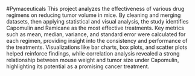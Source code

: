 #Pymaceuticals
This project analyzes the effectiveness of various drug regimens on reducing tumor volume in mice. By cleaning and merging datasets, then applying statistical and visual analysis, the study identifies Capomulin and Ramicane as the most effective treatments. Key metrics such as mean, median, variance, and standard error were calculated for each regimen, providing insight into the consistency and performance of the treatments. Visualizations like bar charts, box plots, and scatter plots helped reinforce findings, while correlation analysis revealed a strong relationship between mouse weight and tumor size under Capomulin, highlighting its potential as a promising cancer treatment.
